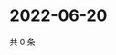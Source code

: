 # 2022-06-20

共 0 条

<!-- BEGIN WEIBO -->
<!-- 最后更新时间 Mon Jun 20 2022 22:14:06 GMT+0800 (China Standard Time) -->

<!-- END WEIBO -->
